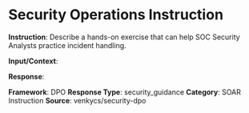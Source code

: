 # Security Operations Instruction

**Instruction**: Describe a hands-on exercise that can help SOC Security Analysts practice incident handling.

**Input/Context**: 

**Response**: 

**Framework**: DPO
**Response Type**: security_guidance
**Category**: SOAR Instruction
**Source**: venkycs/security-dpo
